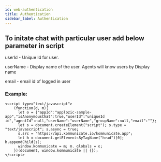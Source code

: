```yaml
---
id: web-authentication
title: Authentication
sidebar_label: Authentication
---
```

## To initate chat with particular user add below parameter in script

userId - Unique Id for user.

userName - Display name of the user. Agents will know users by Display name

email - email id of logged in user

### Example:
```
<script type="text/javascript">
    (function(d, m){ 
      let o = {"appId":"applozic-sample-app","isAnonymousChat":true,"userId":"uniqueId id","agentId":null,"userName":"userName","groupName":null,"email":""};
      let s = document.createElement("script"); s.type = "text/javascript"; s.async = true;
      s.src = "https://api.kommunicate.io/kommunicate.app";
      let h = document.getElementsByTagName("head")[0]; h.appendChild(s);
      window.kommunicate = m; m._globals = o;
    })(document, window.kommunicate || {});
</script>

```
